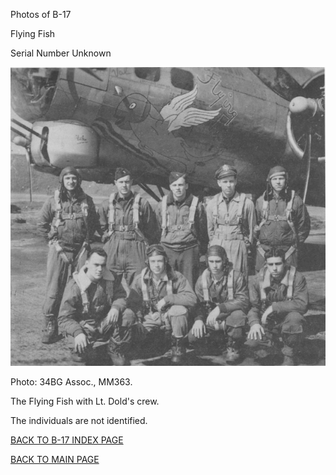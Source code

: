 
Photos of B-17






 




Flying Fish  

Serial Number Unknown  
  

![](FlyingFish.jpg)  

Photo: 34BG Assoc., MM363.  

The Flying Fish with Lt. Dold's crew.  

The individuals are not identified.  
  

[BACK TO B-17 INDEX PAGE](000b17s.md)  

[BACK TO MAIN PAGE](index.html)


